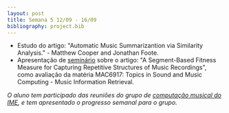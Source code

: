 ```yaml
---
layout: post
title: Semana 5 12/09 - 16/09
bibliography: project.bib
---
```


* Estudo do artigo: "Automatic Music Summarizantion via Similarity Analysis." - Matthew
        Cooper and Jonathan Foote.
* Apresentação de [seminário](http://compmus.ime.usp.br/pt-br/node/534) sobre o artigo:
        "A Segment-Based Fitness Measure for Capturing Repetitive Structures of Music Recordings",
        como avaliação da matéria MAC6917: Topics in Sound and Music Computing - Music Information Retrieval.

        
        
        

*O aluno tem participado das reuniões do grupo de [computação musical do IME](http://compmus.ime.usp.br), e tem
apresentado o progresso semanal para o grupo.*

